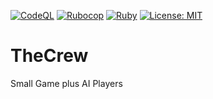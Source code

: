 [![CodeQL](https://github.com/Tinend/TheCrew/actions/workflows/codeql-analysis.yml/badge.svg)](https://github.com/Tinend/TheCrew/actions/workflows/codeql-analysis.yml)
[![Rubocop](https://github.com/Tinend/TheCrew/actions/workflows/rubocop.yml/badge.svg)](https://github.com/Tinend/TheCrew/actions/workflows/rubocop.yml)
[![Ruby](https://github.com/Tinend/TheCrew/actions/workflows/ruby.yml/badge.svg)](https://github.com/Tinend/TheCrew/actions/workflows/ruby.yml)
[![License: MIT](https://img.shields.io/badge/License-MIT-yellow.svg)](https://opensource.org/licenses/MIT)

# TheCrew
Small Game plus AI Players
